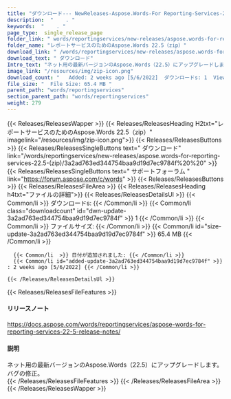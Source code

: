 ```yaml
---
title: "ダウンロード--- NewReleases-Aspose.Words-For Reporting-Services-22.5-（ZIP）。" 
description:  "    . " 
keywords:  "    . " 
page_type:  single_release_page
folder_link: " words/reportingservices/new-releases/aspose.words-for-reporting-services-22.5-(zip)/"
folder_name: "レポートサービスのためのAspose.Words 22.5（zip）"
download_link: " /words/reportingservices/new-releases/aspose.words-for-reporting-services-22.5-(zip)/3a2ad763ed344754baa9d19d7ec9784f"
download_text: " ダウンロード"
Intro_text: "ネット用の最新バージョンのAspose.Words（22.5）にアップグレードします。バグの修正。"
image_link: "/resources/img/zip-icon.png"
download_count: "   Added: 2 weeks ago [5/6/2022]  ダウンロードs: 1  Views: 6"
file_size: "  File Size: 65.4 MB "
parent_path: "words/reportingservices"
section_parent_path: "words/reportingservices"
weight: 279
---
```


{{< Releases/ReleasesWapper >}}
  {{< Releases/ReleasesHeading H2txt="レポートサービスのためのAspose.Words 22.5（zip）" imagelink="/resources/img/zip-icon.png">}}
  {{< Releases/ReleasesButtons >}}
    {{< Releases/ReleasesSingleButtons text=" ダウンロード" link="/words/reportingservices/new-releases/aspose.words-for-reporting-services-22.5-(zip)/3a2ad763ed344754baa9d19d7ec9784f%20%20" >}}
    {{< Releases/ReleasesSingleButtons text=" サポートフォーラム " link="https://forum.aspose.com/c/words" >}}
  {{< Releases/ReleasesButtons >}}
  {{< Releases/ReleasesFileArea >}}
    {{< Releases/ReleasesHeading h4txt="ファイルの詳細">}}
    {{< Releases/ReleasesDetailsUl >}}
            {{< Common/li  >}} ダウンロードs: {{< /Common/li >}} 
      {{< Common/li class="downloadcount" id="dwn-update-3a2ad763ed344754baa9d19d7ec9784f" >}} 1 {{< /Common/li >}} 
      {{< Common/li  >}} ファイルサイズ: {{< /Common/li >}} 
      {{< Common/li id="size-update-3a2ad763ed344754baa9d19d7ec9784f" >}} 65.4 MB {{< /Common/li >}} 


      {{< Common/li  >}} 日付が追加されました: {{< /Common/li >}} 
      {{< Common/li id="added-update-3a2ad763ed344754baa9d19d7ec9784f" >}} : 2 weeks ago [5/6/2022] {{< /Common/li >}} 

    {{< /Releases/ReleasesDetailsUl >}}

  {{< Releases/ReleasesFileFeatures >}}
      <h4>リリースノート</h4><div><a href="https://docs.aspose.com/words/reportingservices/aspose-words-for-reporting-services-22-5-release-notes/">https://docs.aspose.com/words/reportingservices/aspose-words-for-reporting-services-22-5-release-notes/</a></div><h4>説明</h4><div class="HTMLDescription">ネット用の最新バージョンのAspose.Words（22.5）にアップグレードします。バグの修正。</div>
  {{< /Releases/ReleasesFileFeatures >}}
 {{< /Releases/ReleasesFileArea >}}
{{< /Releases/ReleasesWapper >}}



